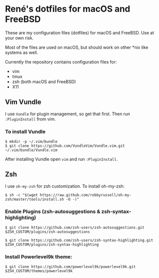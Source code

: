 # René's dotfiles for macOS and FreeBSD

These are my configuration files (dotfiles) for macOS and FreeBSD. Use at your own risk.

Most of the files are used on macOS, but should work on other \*nix like systems as well.

Currently the repository contains configuration files for:

- vim
- tmux
- zsh (both macOS and FreeBSD)
- X11

## Vim Vundle

I use `Vundle` for plugin management, so get that first. Then run `:PluginInstall` from vim.

### To install Vundle

```
$ mkdir -p ~/.vim/bundle
$ git clone https://github.com/VundleVim/Vundle.vim.git ~/.vim/bundle/Vundle.vim
```

After installing Vundle open `vim` and run `:PluginInstall`.

## Zsh

I use `oh-my-zsh` for zsh customization. To install oh-my-zsh:

`$ sh -c "$(wget https://raw.github.com/robbyrussell/oh-my-zsh/master/tools/install.sh -O -)"`

### Enable Plugins (zsh-autosuggestions & zsh-syntax-highlighting)

`$ git clone https://github.com/zsh-users/zsh-autosuggestions.git $ZSH_CUSTOM/plugins/zsh-autosuggestions`

`$ git clone https://github.com/zsh-users/zsh-syntax-highlighting.git $ZSH_CUSTOM/plugins/zsh-syntax-highlighting`

### Install Powerlevel9k theme:

`$ git clone https://github.com/powerlevel9k/powerlevel9k.git $ZSH_CUSTOM/themes/powerlevel9k`
